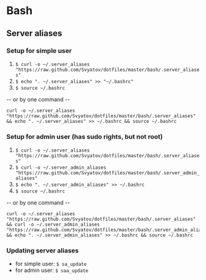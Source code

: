 # Bash

## Server aliases

### Setup for simple user

1. `$ curl -o ~/.server_aliases "https://raw.github.com/Svyatov/dotfiles/master/bash/.server_aliases"`
2. `$ echo ". ~/.server_aliases" >> "~/.bashrc"`
3. `$ source ~/.bashrc`

-- or by one command --

```shell
curl -o ~/.server_aliases "https://raw.github.com/Svyatov/dotfiles/master/bash/.server_aliases" && echo ". ~/.server_aliases" >> ~/.bashrc && source ~/.bashrc
```

### Setup for admin user (has sudo rights, but not root)

1. `$ curl -o ~/.server_aliases "https://raw.github.com/Svyatov/dotfiles/master/bash/.server_aliases"`
2. `$ curl -o ~/.server_admin_aliases "https://raw.github.com/Svyatov/dotfiles/master/bash/.server_admin_aliases"`
3. `$ echo ". ~/.server_admin_aliases" >> ~/.bashrc`
4. `$ source ~/.bashrc`

-- or by one command --
```shell
curl -o ~/.server_aliases "https://raw.github.com/Svyatov/dotfiles/master/bash/.server_aliases" && curl -o ~/.server_admin_aliases "https://raw.github.com/Svyatov/dotfiles/master/bash/.server_admin_aliases" && echo ". ~/.server_admin_aliases" >> ~/.bashrc && source ~/.bashrc
```

### Updating server aliases

* for simple user: `$ sa_update`
* for admin user: `$ saa_update`
